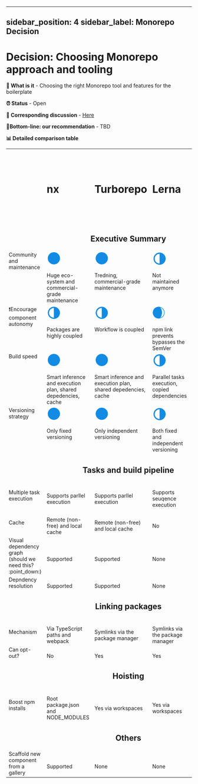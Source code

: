 
---
sidebar_position: 4
sidebar_label: Monorepo Decision
---

# Decision: Choosing **Monorepo** approach and tooling

**📔 What is it** - Choosing the right Monorepo tool and features for the boilerplate

**⏰ Status** - Open

**📁 Corresponding discussion** - [Here](https://github.com/practicajs/practica/issues/80)

**🎯Bottom-line: our recommendation** - TBD

**📊 Detailed comparison table**

<table width="80%" valign="top">
  <tr>
    <td></td>
    <td><h1>nx</h1></td>
    <td><h1>Turborepo</h1></td>
    <td><h1>Lerna</h1></td>
    <td><h1>workspace (npm, yarn, pnpm)</h1></td>
  </tr>
  <tr>
    <td colspan="5" align="center"><h2>Executive Summary</h2></td>
  </tr>
  <tr valign="top">
    <td>Community and maintenance</td>
    <td><img src="./img/full.png"/><br/><br/>Huge eco-system and commercial-grade maintenance</td>
    <td><img src="./img/full.png"/><br/><br/>Tredning, commercial-grade maintenance</td>
    <td>
      <img src="./img/partial.png"/><br/><br/>Not maintained anymore</td>
    <td><img src="./img/almost-full.png"/><br/><br/>Solid</td>
  </tr>
  <tr valign="top">
    <td>❗Encourage component autonomy</td>
    <td><img src="./img/partial.png"/><br/><br/>Packages are highly coupled</td>
    <td><img src="./img/partial.png"/><br/><br/>Workflow is coupled</td>
    <td><img src="./img/almost-full.png"/><br/><br/>npm link prevents bypasses the SemVer</td>
    <td>
      <img src="./img/full.png"/><br/><br/>Minor concern: shared NODE_MODULES on the root</td>
  </tr>
  <tr valign="top">
    <td>Build speed</td>
    <td><img src="./img/full.png"/><br/><br/>Smart inference and execution plan, shared depedencies, cache</td>
    <td><img src="./img/full.png"/><br/><br/>Smart inference and execution plan, shared depedencies, cache</td>
    <td><img src="./img/partial.png"/><br/><br/>Parallel tasks execution, copied dependencies</td>
    <td>
      <img src="./img/almost-full.png"/><br/><br/>Shared depedencies</td>
  </tr>
    <tr valign="top">
    <td>Versioning strategy</td>
    <td><img src="./img/full.png"/><br/><br/>Only fixed versioning</td>
    <td><img src="./img/full.png"/><br/><br/>Only independent versioning</td>
    <td><img src="./img/partial.png"/><br/><br/>Both fixed and independent versioning</td>
    <td>
      <img src="./img/almost-full.png"/><br/><br/>Only independent versioning</td>
  </tr>
    <tr>
    <td class="tg-ho3n" colspan="5" align="center"><h2>Tasks and build pipeline</h2></td>
  </tr>
  <tr>
    <td>Multiple task execution</td>
    <td><br/>Supports parllel execution</td>
    <td><br/>Supports parllel execution</td>
    <td><br/>Supports seuqence execution</td>
    <td><br/>Supports seuqence execution</td>
  </tr>
  <tr>
    <td>Cache</td>
    <td><br/>Remote (non-free) and local cache</td>
    <td><br/>Remote (non-free) and local cache</td>
    <td><br/>No</td>
    <td><br/>No</td>
  </tr>
    <tr>
    <td>Visual dependency graph (should we need this? :point_down:)</td>
    <td><br/>Supported</td>
    <td><br/>Supported</td>
    <td><br/>None</td>
    <td><br/>None</td>
  </tr>
  <tr>
    <td>Depndency resolution</td>
    <td><br/>Supported</td>
    <td><br/>Supported</td>
    <td><br/>None</td>
    <td><br/>None</td>
  </tr>
  <tr>
    <td class="tg-ho3n" colspan="5" align="center"><h2>Linking packages</h2></td>
  </tr>
  <tr>
    <td>Mechanism</td>
    <td><br/>Via TypeScript paths and webpack</td>
    <td><br/>Symlinks via the package manager</td>
    <td><br/>Symlinks via the package manager</td>
    <td><br/>Symlinks</td>
  </tr>
   <tr>
    <td>Can opt-out?</td>
    <td><br/>No</td>
    <td><br/>Yes</td>
    <td><br/>Yes</td>
    <td><br/>Yes</td>
  </tr>
  <tr>
    <td class="tg-ho3n" colspan="5" align="center"><h2>Hoisting</h2></td>
  </tr>
    <td>Boost npm installs</td>
    <td><br/>Root package.json and NODE_MODULES</td>
    <td><br/>Yes via workspaces</td>
    <td><br/>Yes via workspaces</td>
    <td><br/>Yes via workspaces</td>
  </tr>
  <tr>
    <td class="tg-ho3n" colspan="5" align="center"><h2>Others</h2></td>
  </tr>
  <tr>
    <td>Scaffold new component from a gallery</td>
    <td><br/>Supported</td>
    <td><br/>None</td>
    <td><br/>None</td>
    <td><br/>None</td>
  </tr>
</table>

